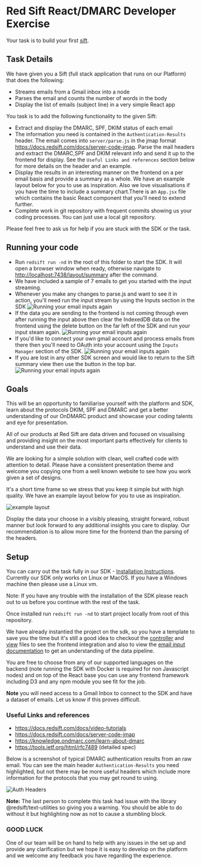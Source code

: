 # Red Sift React/DMARC Developer Exercise

Your task is to build your first [sift](https://docs.redsift.com/docs/intro-system-overview).

## Task Details

We have given you a Sift (full stack application that runs on our Platform) that does the following:

- Streams emails from a Gmail inbox into a node
- Parses the email and counts the number of words in the body
- Display the list of emails (subject line) in a very simple React app

You task is to add the following functionality to the given Sift:

- Extract and display the DMARC, SPF, DKIM status of each email
- The information you need is contained in the `Authentication-Results` header. The email comes into `server/parse.js` in the jmap format <https://docs.redsift.com/docs/server-code-jmap>. Parse the mail headers and extract the DMARC,SPF and DKIM relevant info and send it up to the frontend for display. See the `Useful Links and references` section below for more details on the header and an example.
- Display the results in an interesting manner on the frontend on a per email basis and provide a summary as a whole. We have an example layout below for you to use as inspiration. Also we love visualisations if you have the time to include a summary chart.There is an `App.jsx` file which contains the basic React component that you'll need to extend further.
- Complete work in git repository with frequent commits showing us your coding processes. You can just use a local git repository.

 Please feel free to ask us for help if you are stuck with the SDK or the task.

## Running your code

- Run `redsift run -nd` in the root of this folder to start the SDK. It will open a browser window when ready, otherwise navigate to <http://localhost:7438/layout/summary> after the command.
- We have included a sample of 7 emails to get you started with the input streaming.
- Whenever you make any changes to parse.js and want to see it in action, you'll need run the input stream by using the Inputs section in the SDK ![Running your email inputs again](./task/sdk-email-inputs-run.png)
- If the data you are sending to the frontend is not coming through even after running the input above then clear the IndexedDB data on the frontend using the delete button on the far left of the SDK and run your input steam again. ![Running your email inputs again](./task/sdk-delete-frontend-data.png)
- If you'd like to connect your own gmail account and process emails from there then you'll need to OAuth into your account using the `Inputs Manager` section of the SDK. ![Running your email inputs again](./task/sdk-inputs-manager.png)
- If you are lost in any other SDK screen and would like to return to the Sift summary view then use the button in the top bar. ![Running your email inputs again](./task/sdk-summary-view.png)

## Goals

This will be an opportunity to familiarise yourself with the platform and SDK, learn about the protocols DKIM, SPF and DMARC and get a better understanding of our OnDMARC product and showcase your coding talents and eye for presentation.

All of our products at Red Sift are data driven and focused on visualising and providing insight on the most important parts effectively for clients to understand and use their data.

We are looking for a simple solution with clean, well crafted code with attention to detail. Please have a consistent presentation theme and welcome you copying one from a well known website to see how you work given a set of designs.

It's a short time frame so we stress that you keep it simple but with high quality. We have an example layout below for you to use as inspiration.

![example layout](./example-layout.png)

Display the data your choose in a visibly pleasing, straight forward, robust manner but look forward to any additional insights you care to display. Our recommendation is to allow more time for the frontend than the parsing of the headers.

## Setup

You can carry out the task fully in our SDK - [Installation Instructions](https://docs.redsift.com/docs/sdk-installation). Currently our SDK only works on Linux or MacOS. If you have a Windows machine then please use a Linux vm.

Note: If you have any trouble with the installation of the SDK please reach out to us before you continue with the rest of the task.

Once installed run `redsift run -nd` to start project locally from root of this repository.

We have already instantied the project on the sdk, so you have a template to save you the time but it's still a good idea to checkout the [controller](frontend/src/scripts/controller.js) and [view](frontend/src/scripts/view.js) files to see the frontend integration and also to view the [email input documentation](https://docs.redsift.com/docs/creating-an-email-input) to get an understanding of the data pipeline.

You are free to choose from any of our supported languages on the backend (note running the SDK with Docker is required for non Javascript nodes) and on top of the React base you can use any frontend framework including D3 and any npm module you see fit for the job.

**Note** you will need access to a Gmail Inbox to connect to the SDK and have a dataset of emails. Let us know if this proves difficult.

### Useful Links and references

- <https://docs.redsift.com/docs/video-tutorials>
- <https://docs.redsift.com/docs/server-code-jmap>
- <https://knowledge.ondmarc.com/learn-about-dmarc>
- <https://tools.ietf.org/html/rfc7489> (detailed spec)

Below is a screenshot of typical DMARC authentication results from an raw email. You can see the main header `Authentication-Results` you need highlighted, but not there may be more useful headers which include more information for the protocols that you may get round to using.

![Auth Headers](./auth-headers.png "Auth Headers")

**Note:** The last person to complete this task had issue with the library @redsift/text-utilities so giving you a warning. You should be able to do without it but highlighting now as not to cause a stumbling block.

### GOOD LUCK

One of our team will be on hand to help with any issues in the set up and provide any clarification but we hope it is easy to develop on the platform and we welcome any feedback you have regarding the experience.
